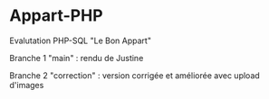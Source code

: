 # Appart-PHP
Evalutation PHP-SQL "Le Bon Appart"

Branche 1 "main" : rendu de Justine

Branche 2 "correction" : version corrigée et améliorée avec upload d'images
